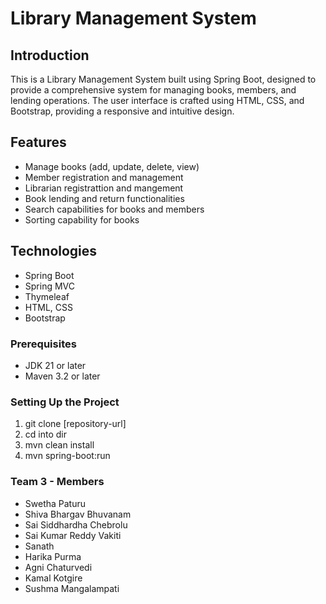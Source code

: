 # Library Management System

## Introduction
This is a Library Management System built using Spring Boot, designed to provide a comprehensive system for managing books, members, and lending operations. The user interface is crafted using HTML, CSS, and Bootstrap, providing a responsive and intuitive design.

## Features
- Manage books (add, update, delete, view)
- Member registration and management
- Librarian registrattion and mangement
- Book lending and return functionalities
- Search capabilities for books and members
- Sorting capability for books

## Technologies
- Spring Boot
- Spring MVC
- Thymeleaf
- HTML, CSS
- Bootstrap

### Prerequisites
- JDK 21 or later
- Maven 3.2 or later

### Setting Up the Project
1. git clone [repository-url]
2. cd into dir
3. mvn clean install
4. mvn spring-boot:run

### Team 3 - Members
- Swetha Paturu
- Shiva Bhargav Bhuvanam
- Sai Siddhardha Chebrolu
- Sai Kumar Reddy Vakiti
- Sanath
- Harika Purma
- Agni Chaturvedi
- Kamal Kotgire
- Sushma Mangalampati
